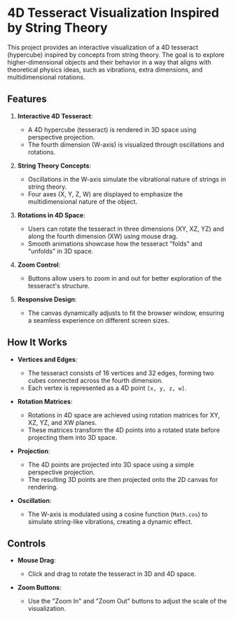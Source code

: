 # 4D Tesseract Visualization Inspired by String Theory

This project provides an interactive visualization of a 4D tesseract (hypercube) inspired by concepts from string theory. The goal is to explore higher-dimensional objects and their behavior in a way that aligns with theoretical physics ideas, such as vibrations, extra dimensions, and multidimensional rotations.

## Features

1. **Interactive 4D Tesseract**:
   - A 4D hypercube (tesseract) is rendered in 3D space using perspective projection.
   - The fourth dimension (W-axis) is visualized through oscillations and rotations.

2. **String Theory Concepts**:
   - Oscillations in the W-axis simulate the vibrational nature of strings in string theory.
   - Four axes (X, Y, Z, W) are displayed to emphasize the multidimensional nature of the object.

3. **Rotations in 4D Space**:
   - Users can rotate the tesseract in three dimensions (XY, XZ, YZ) and along the fourth dimension (XW) using mouse drag.
   - Smooth animations showcase how the tesseract "folds" and "unfolds" in 3D space.

4. **Zoom Control**:
   - Buttons allow users to zoom in and out for better exploration of the tesseract's structure.

5. **Responsive Design**:
   - The canvas dynamically adjusts to fit the browser window, ensuring a seamless experience on different screen sizes.

## How It Works

- **Vertices and Edges**:
  - The tesseract consists of 16 vertices and 32 edges, forming two cubes connected across the fourth dimension.
  - Each vertex is represented as a 4D point `[x, y, z, w]`.

- **Rotation Matrices**:
  - Rotations in 4D space are achieved using rotation matrices for XY, XZ, YZ, and XW planes.
  - These matrices transform the 4D points into a rotated state before projecting them into 3D space.

- **Projection**:
  - The 4D points are projected into 3D space using a simple perspective projection.
  - The resulting 3D points are then projected onto the 2D canvas for rendering.

- **Oscillation**:
  - The W-axis is modulated using a cosine function (`Math.cos`) to simulate string-like vibrations, creating a dynamic effect.

## Controls

- **Mouse Drag**:
  - Click and drag to rotate the tesseract in 3D and 4D space.

- **Zoom Buttons**:
  - Use the "Zoom In" and "Zoom Out" buttons to adjust the scale of the visualization.
